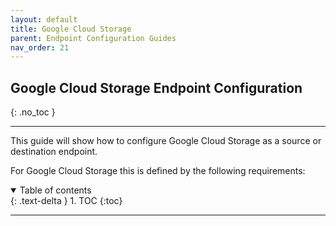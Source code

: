 ```yaml
---
layout: default
title: Google Cloud Storage
parent: Endpoint Configuration Guides
nav_order: 21
---
```


## Google Cloud Storage Endpoint Configuration
{: .no_toc }

---

This guide will show how to configure Google Cloud Storage as a source or destination endpoint. 

For Google Cloud Storage this is defined by the following requirements:

<a name="top"></a>
<details open markdown="block">
  <summary>
    Table of contents
  </summary>
  {: .text-delta }
1. TOC
{:toc}
</details>

---
